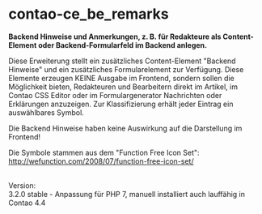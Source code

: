# contao-ce_be_remarks
<strong>Backend Hinweise und Anmerkungen, z. B. für Redakteure als Content-Element oder Backend-Formularfeld im Backend anlegen.</strong>

Diese Erweiterung stellt ein zusätzliches Content-Element "Backend Hinweise" und ein zusätzliches Formularelement zur Verfügung. Diese Elemente erzeugen KEINE Ausgabe im Frontend, sondern sollen die Möglichkeit bieten, Redakteuren und Bearbeitern direkt im Artikel, im Contao CSS Editor oder im Formulargenerator Nachrichten oder Erklärungen anzuzeigen. Zur Klassifizierung erhält jeder Eintrag ein auswählbares Symbol.

Die Backend Hinweise haben keine Auswirkung auf die Darstellung im Frontend!

Die Symbole stammen aus dem "Function Free Icon Set": 
http://wefunction.com/2008/07/function-free-icon-set/

<br>
Version:<br>
3.2.0 stable - Anpassung für PHP 7, manuell installiert auch lauffähig in Contao 4.4


